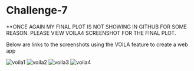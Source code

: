 # Challenge-7

**ONCE AGAIN MY FINAL PLOT IS NOT SHOWING IN GITHUB FOR SOME REASON. PLEASE VIEW VOILA4 SCREENSHOT FOR THE FINAL PLOT.

Below are links to the screenshots using the VOILA feature to create a web app

![voila1](https://user-images.githubusercontent.com/100783805/166499207-acda9f0b-7b6d-45be-933e-822a17cd98f2.PNG)
![voila2](https://user-images.githubusercontent.com/100783805/166499345-a2a2ce0c-d78f-442a-8a6e-7667102901e2.PNG)
![voila3](https://user-images.githubusercontent.com/100783805/166499361-eb0aec09-af4a-4e1f-807e-579f51b8a045.PNG)
![voila4](https://user-images.githubusercontent.com/100783805/166499371-e63f65df-9738-4b24-8e79-52d99130aea2.PNG)
